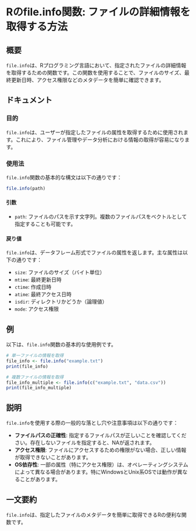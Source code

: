 <!--
Meta Description: # Rのfile.info関数: ファイルの詳細情報を取得する方法 ## 概要 `file.info`は、Rプログラミング言語において、指定されたファイルの詳細情報を取得するための関数です。この関数を使用することで、ファイルのサイズ、最終更新日時、アクセス権限などのメタデータを簡単に確認できます。 ...
Meta Keywords: file, info, ファイルのサイズ, 最終更新日時, path
-->

# Rのfile.info関数: ファイルの詳細情報を取得する方法

## 概要
`file.info`は、Rプログラミング言語において、指定されたファイルの詳細情報を取得するための関数です。この関数を使用することで、ファイルのサイズ、最終更新日時、アクセス権限などのメタデータを簡単に確認できます。

## ドキュメント
### 目的
`file.info`は、ユーザーが指定したファイルの属性を取得するために使用されます。これにより、ファイル管理やデータ分析における情報の取得が容易になります。

### 使用法
`file.info`関数の基本的な構文は以下の通りです：

```R
file.info(path)
```

#### 引数
- `path`: ファイルのパスを示す文字列。複数のファイルパスをベクトルとして指定することも可能です。

#### 戻り値
`file.info`は、データフレーム形式でファイルの属性を返します。主な属性は以下の通りです：
- `size`: ファイルのサイズ（バイト単位）
- `mtime`: 最終更新日時
- `ctime`: 作成日時
- `atime`: 最終アクセス日時
- `isdir`: ディレクトリかどうか（論理値）
- `mode`: アクセス権限

## 例
以下は、`file.info`関数の基本的な使用例です。

```R
# 単一ファイルの情報を取得
file_info <- file.info("example.txt")
print(file_info)

# 複数ファイルの情報を取得
file_info_multiple <- file.info(c("example.txt", "data.csv"))
print(file_info_multiple)
```

## 説明
`file.info`を使用する際の一般的な落とし穴や注意事項は以下の通りです：

- **ファイルパスの正確性**: 指定するファイルパスが正しいことを確認してください。存在しないファイルを指定すると、NAが返されます。
- **アクセス権限**: ファイルにアクセスするための権限がない場合、正しい情報が取得できないことがあります。
- **OS依存性**: 一部の属性（特にアクセス権限）は、オペレーティングシステムによって異なる場合があります。特にWindowsとUnix系OSでは動作が異なることがあります。

## 一文要約
`file.info`は、指定したファイルのメタデータを簡単に取得できるRの便利な関数です。